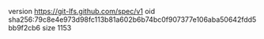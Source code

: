 version https://git-lfs.github.com/spec/v1
oid sha256:79c8e4e973d98fc113b81a602b6b74bc0f907377e106aba50642fdd5bb9f2cb6
size 1153
